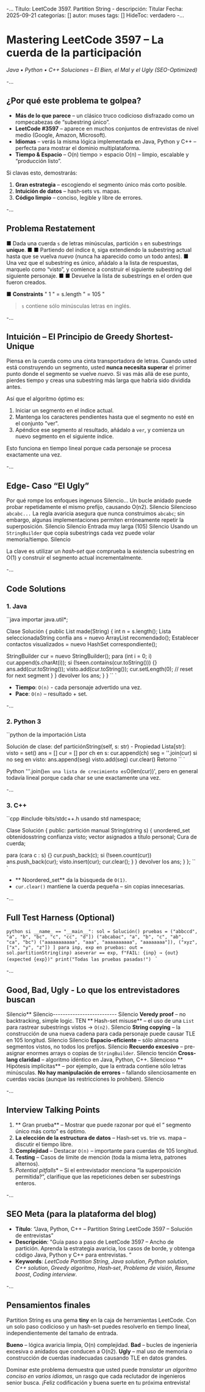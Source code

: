 -...
Título: LeetCode 3597. Partition String -
descripción: Titular
Fecha: 2025-09-21
categorías: []
autor: muses
tags: []
HideToc: verdadero
-...
# Mastering LeetCode 3597 – **La cuerda de la participación**
*Java • Python • C++ Soluciones – El Bien, el Mal y el Ugly (SEO-Optimized)*

-...

## ¿Por qué este problema te golpea?

- **Más de lo que parece** – un clásico truco codicioso disfrazado como un rompecabezas de “subestring único”.
- **LeetCode #3597** – aparece en muchos conjuntos de entrevistas de nivel medio (Google, Amazon, Microsoft).
- **Idiomas** – verás la misma lógica implementada en Java, Python y C++ – perfecta para mostrar el dominio multiplataforma.
- **Tiempo & Espacio** – O(n) tiempo > espacio O(n) – limpio, escalable y “producción listo”.

Si clavas esto, demostrarás:

1. **Gran estrategia** – escogiendo el segmento único más corto posible.
2. **Intuición de datos** – hash‐sets vs. mapas.
3. **Código limpio** – conciso, legible y libre de errores.

-...

## Problema Restatement

■ Dada una cuerda `s` de letras minúsculas, partición `s` en subestrings **unique**.
■
■ Partiendo del índice `0`, siga extendiendo la subestring actual hasta que se vuelva *nuevo* (nunca ha aparecido como un todo antes).
■ Una vez que el subestring es único, añádalo a la lista de respuestas, marquelo como “visto”, y comience a construir el siguiente subestring del siguiente personaje.
■
■ Devuelve la lista de subestrings en el orden que fueron creados.

■ **Constraints**
" 1 " = s.length " = 105 "
> `s` contiene sólo minúsculas letras en inglés.

-...

## Intuición – El Principio de Greedy Shortest-Unique

Piensa en la cuerda como una cinta transportadora de letras.
Cuando usted está construyendo un segmento, usted **nunca necesita superar** el primer punto donde el segmento se vuelve *nuevo*.
Si vas más allá de ese punto, pierdes tiempo y creas una subestring más larga que habría sido dividida antes.

Así que el algoritmo óptimo es:

1. Iniciar un segmento en el índice actual.
2. Mantenga los caracteres pendientes hasta que el segmento no esté en el conjunto "ver".
3. Apéndice ese segmento al resultado, añádalo a `ver`, y comienza un nuevo segmento en el siguiente índice.

Esto funciona en tiempo lineal porque cada personaje se procesa exactamente una vez.

-...

## Edge‐ Caso “El Ugly”

Por qué rompe los enfoques ingenuos
Silencio...
Un bucle anidado puede probar repetidamente el mismo prefijo, causando O(n2). Silencio
Silencioso `abcabc...` La regla avaricia asegura que nunca construimos `abcabc`; sin embargo, algunas implementaciones permiten erróneamente repetir la superposición. Silencio
Silencio Entrada muy larga (105) Silencio Usando un `StringBuilder` que copia subestrings cada vez puede volar memoria/tiempo. Silencio

La clave es utilizar un *hash‐set* que comprueba la existencia subestring en O(1) y construir el segmento actual incrementalmente.

-...

## Code Solutions

### 1. Java

``java
importar java.util*;

Clase Solución {
public List made(String) {
int n = s.length();
Lista seleccionadaString confía ans = nuevo ArrayList recomendado();
Establecer contactos visualizados = nuevo HashSet correspondiente();

StringBuilder cur = nuevo StringBuilder();
para (int i = 0; i)
cur.append(s.charAt(i));
si (!seen.contains(cur.toString())) {}
ans.add(cur.toString());
visto.add(cur.toString());
cur.setLength(0); // reset for next segment
}
}
devolver los ans;
}
}
`` `

- **Tiempo**: `O(n)` - cada personaje advertido una vez.
- **Pace**: `O(n)` – resultado + set.

-...

### 2. Python 3

``python
de la importación Lista

Solución de clase:
def particiónString(self, s: str) - Propiedad Lista[str]:
visto = set()
ans = []
cur = []
por ch en s:
cur.append(ch)
seg = ''.join(cur)
si no seg en visto:
ans.append(seg)
visto.add(seg)
cur.clear()
Retorno
`` `

Python '''.join()` en una lista de crecimiento es `O(len(cur))', pero en general todavía lineal porque cada char se une exactamente una vez.

-...

### 3. C++

``cpp
#include יbits/stdc++.h
usando std namespace;

Clase Solución {
public:
partición manual String(string s) {
unordered_set obtenidosstring confianza visto;
vector asignados a título personal;
Cura de cuerda;

para (cara c : s) {}
cur.push_back(c);
si (!seen.count(cur))
ans.push_back(cur);
visto.insert(cur);
cur.clear();
}
}
devolver los ans;
}
};
`` `

- ** Noordered_set** da la búsqueda de `O(1)`.
- `cur.clear()` mantiene la cuerda pequeña – sin copias innecesarias.

-...

## Full Test Harness (Optional)

``python
si __name_ == "__main__":
sol = Solución()
pruebas =
("abbccd", "a", "b", "bc", "c", "cc", "d"])
("abcabac", "a", "b", "c", "ab", "ca", "bc")
("aaaaaaaaaaa", "aaa", "aaaaaaaaaa", "aaaaaaaa"]),
("xyz", ["x", "y", "z"])
]
para inp, exp en pruebas:
out = sol.partitionString(inp)
aseverar == exp, f"FAIL: {inp} → {out} (expected {exp})"
print("Todas las pruebas pasadas!")
`` `

-...

## Good, Bad, Ugly - Lo que los entrevistadores buscan

Silencio**
Silencio--------------------------
Silencio **Veredy proof** – no backtracking, simple logic. TEN ** Hash-set misuse** – el uso de una `List` para rastrear subestrings vistos → `O(n2)`. Silencio **String copying** – la construcción de una nueva cadena para cada personaje puede causar TLE en 105 longitud. Silencio
Silencio **Espacio-eficiente** – sólo almacena segmentos vistos, no todos los prefijos. Silencio **Recuerdo excesivo** – pre-asignar enormes arrays o copias de `StringBuilder`. Silencio
tención **Cross‐lang claridad** – algoritmo idéntico en Java, Python, C++. Silencioso ** Hipótesis implícitas** – por ejemplo, que la entrada contiene sólo letras minúsculas. **No hay manipulación de errores** – fallando silenciosamente en cuerdas vacías (aunque las restricciones lo prohíben). Silencio

-...

## Interview Talking Points

1. ** Gran prueba** – Mostrar que puede razonar por qué el “ segmento único más corto” es óptimo.
2. **La elección de la estructura de datos** – Hash‐set vs. trie vs. mapa – discutir el tiempo libre.
3. **Complejidad** – Destacar `O(n)` – importante para cuerdas de 105 longitud.
4. **Testing** – Casos de límite de mención (toda la misma letra, patrones alternos).
5. *Potential pitfalls** – Si el entrevistador menciona “la superposición permitida?”, clarifique que las repeticiones deben ser subestrings enteros.

-...

## SEO Meta (para la plataforma del blog)

- **Título**: “Java, Python, C++ – Partition String LeetCode 3597 – Solución de entrevistas”
- **Descripción**: "Guía paso a paso de LeetCode 3597 – Ancho de partición. Aprenda la estrategia avaricia, los casos de borde, y obtenga código Java, Python y C++ para entrevistas. ”
- **Keywords**: *LeetCode Partition String*, *Java solution*, *Python solution*, *C++ solution*, *Greedy algoritmo*, *Hash‐set*, *Problema de visión*, *Resume boost*, *Coding interview*.

-...

## Pensamientos finales

Partition String es una gema **tiny** en la caja de herramientas LeetCode.
Con un solo paso codicioso y un hash-set puedes resolverlo en tiempo lineal, independientemente del tamaño de entrada.

**Bueno** – lógica avaricia limpia, O(n) complejidad.
**Bad** – bucles de ingeniería excesiva o anidados que conducen a O(n2).
**Ugly** – mal uso de memoria o construcción de cuerdas inadecuadas causando TLE en datos grandes.

Dominar este problema demuestra que usted puede *translatar un algoritmo conciso en varios idiomas*, un rasgo que cada reclutador de ingenieros senior busca. ¡Feliz codificación y buena suerte en tu próxima entrevista!